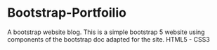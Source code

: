 # Bootstrap-Portfoilio
A bootstrap website blog.  This is a simple bootstrap 5 website using components of the bootstrap doc adapted for the site.  HTML5 - CSS3
